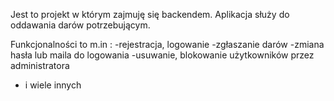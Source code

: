 Jest to projekt w którym zajmuję się backendem.
Aplikacja służy do oddawania darów potrzebującym.

Funkcjonalności to m.in :
-rejestracja, logowanie
-zgłaszanie darów
-zmiana hasła lub maila do logowania
-usuwanie, blokowanie użytkowników przez administratora
- i wiele innych




